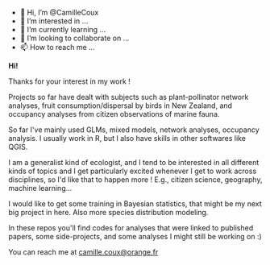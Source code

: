 - 👋 Hi, I’m @CamilleCoux
- 👀 I’m interested in ...
- 🌱 I’m currently learning ...
- 💞️ I’m looking to collaborate on ...
- 📫 How to reach me ...

**Hi!**

Thanks for your interest in my work !

Projects so far have dealt with subjects such as plant-pollinator network analyses, fruit consumption/dispersal by birds in New Zealand, and occupancy analyses from citizen observations of marine fauna. 

So far I've mainly used GLMs, mixed models, network analyses, occupancy analysis. I usually work in R, but I also have skills in other softwares like QGIS.

I am a generalist kind of ecologist, and I tend to be interested in all different kinds of topics and I get particularly excited whenever I get to work across disciplines, so I'd like that to happen more ! E.g., citizen science, geography, machine learning...

I would like to get some training in Bayesian statistics, that might be my next big project in here. Also more species distribution modeling.

In these repos you'll find codes for analyses that were linked to published papers, some side-projects, and some analyses I might still be working on :)

You can reach me at camille.coux@orange.fr




<!---
CamilleCoux/CamilleCoux is a ✨ special ✨ repository because its `README.md` (this file) appears on your GitHub profile.
You can click the Preview link to take a look at your changes.
--->
